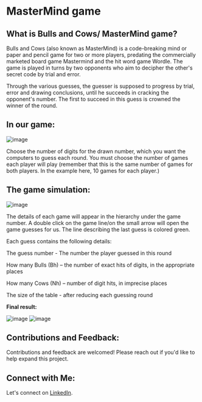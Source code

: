  # MasterMind game


## What is Bulls and Cows/ MasterMind game?

Bulls and Cows (also known as MasterMind) is a code-breaking mind or paper and pencil game for two or more players, predating the commercially marketed board game Mastermind and the hit word game Wordle.
The game is played in turns by two opponents who aim to decipher the other's secret code by trial and error.

Through the various guesses, the guesser is supposed to progress by trial, error and drawing conclusions, until he succeeds in cracking the opponent's number. The first to succeed in this guess is crowned the winner of the round.



## In our game:

![image](https://user-images.githubusercontent.com/12784722/216626719-c624aa4a-9bbb-42e5-8fd2-dab19693135f.png)

Choose the number of digits for the drawn number, which you want the computers to guess each round.
You must choose the number of games each player will play (remember that this is the same number of games for both players. In the example here, 10 games for each player.)



## The game simulation:

![image](https://user-images.githubusercontent.com/12784722/216627123-9691cc0a-4ef0-4354-b563-0c65ec45392e.png)

The details of each game will appear in the hierarchy under the game number. A double click on the game line/on the small arrow will open the game guesses for us.
The line describing the last guess is colored green. 

Each guess contains the following details:

The guess number - The number the player guessed in this round

How many Bulls (Bh) – the number of exact hits of digits, in the appropriate places

How many Cows (Nh) – number of digit hits, in imprecise places

The size of the table - after reducing each guessing round



**Final result:**

![image](https://user-images.githubusercontent.com/12784722/216627386-21bb2682-1d54-4cd5-9deb-2ad667a56bf9.png)   ![image](https://user-images.githubusercontent.com/12784722/216627415-076b22c6-aa3d-4e83-b2e2-fae65e72c78b.png)





## Contributions and Feedback: 
Contributions and feedback are welcomed! Please reach out if you'd like to help expand this project.

## Connect with Me: 
Let's connect on [LinkedIn](https://www.linkedin.com/in/talco318/ "Tal Cohen in LinkedIn").

